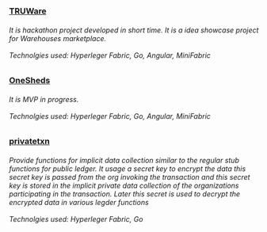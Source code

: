
[<h3>TRUWare</h3>](https://github.com/Anil8753/TRUWare)
<h6>  
It is hackathon project developed in short time. It is a idea showcase project for Warehouses marketplace.
<br><br>
Technolgies used: Hyperleger Fabric, Go, Angular, MiniFabric <br>
</h6>


[<h3>OneSheds</h3>](https://github.com/Anil8753/onesheds)
<h6>  
It is MVP in progress. 
<br><br>
Technolgies used: Hyperleger Fabric, Go, Angular, MiniFabric <br>
</h6>

[<h3>privatetxn</h3>](https://github.com/Anil8753/privatetxn)
<h6>  
Provide functions for implicit data collection similar to the regular stub functions for public ledger.
It usage a secret key to encrypt the data this secret key is passed from the org invoking the transaction and this secret key is stored in the implicit private data collection of the organizations participating in the transaction. Later this secret is used to decrypt the encrypted data in various legder functions
<br><br>
Technolgies used: Hyperleger Fabric, Go
</h6>
